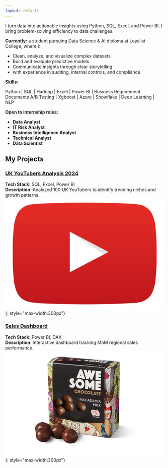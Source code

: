 ```yaml
---
layout: default
---
```



I turn  data into actionable insights using Python, SQL, Excel, and Power BI. 
I bring problem-solving efficiency to data challenges.

**Currently:** a student pursuing Data Science & AI diploma at Loyalist College, where I:
- Clean, analyze, and visualize complex datasets
- Build and evaluate predictive models
- Communicate insights through clear storytelling
- with experience in auditing, internal controls, and compliance

**Skills**:

 Python | SQL | Hadoop | Excel | Power BI | Business Requirement Documents
 A/B Testing | Xgboost | Azure | Snowflake | Deep Learning | NLP


**Open to internship roles:**  
- **Data Analyst**
- **IT Risk Analyst** 
- **Business Intelligence Analyst**
- **Technical Analyst**
- **Data Scientist** 

## My Projects

### [UK YouTubers Analysis 2024](https://kauthara-yakubu.github.io/awesome_chocolate_sales_analysis/)
**Tech Stack**: SQL, Excel, Power BI  
**Description**: Analyzed 100 UK YouTubers to identify trending niches and growth patterns.  
![Thumbnail](/assets/youtubers.png){: style="max-width:300px"}

### [Sales Dashboard](https://github.com/kauthara-yakubu/sales-dashboard)
**Tech Stack**: Power BI, DAX  
**Description**: Interactive dashboard tracking MoM regional sales performance.  
![Thumbnail](/assets/sales-dash.jpg){: style="max-width:300px"}

